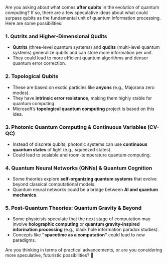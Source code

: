 Are you asking about what comes **after qubits** in the evolution of quantum computing? If so, there are a few speculative ideas about what could surpass qubits as the fundamental unit of quantum information processing. Here are some possibilities:  

### **1. Qutrits and Higher-Dimensional Qudits**  
- **Qutrits** (three-level quantum systems) and **qudits** (multi-level quantum systems) generalize qubits and can store more information per unit.  
- They could lead to more efficient quantum algorithms and denser quantum error correction.  

### **2. Topological Qubits**  
- These are based on exotic particles like **anyons** (e.g., Majorana zero modes).  
- They have **intrinsic error resistance**, making them highly stable for quantum computing.  
- Microsoft’s **topological quantum computing** project is based on this idea.  

### **3. Photonic Quantum Computing & Continuous Variables (CV-QC)**  
- Instead of discrete qubits, photonic systems can use **continuous quantum states** of light (e.g., squeezed states).  
- Could lead to scalable and room-temperature quantum computing.  

### **4. Quantum Neural Networks (QNNs) & Quantum Cognition**  
- Some theories explore **self-organizing quantum systems** that evolve beyond classical computational models.  
- Quantum neural networks could be a bridge between **AI and quantum mechanics**.  

### **5. Post-Quantum Theories: Quantum Gravity & Beyond**  
- Some physicists speculate that the next stage of computation may involve **holographic computing** or **quantum gravity-inspired information processing** (e.g., black hole information paradox studies).  
- Concepts like **"spacetime as a computation"** could lead to new paradigms.  

Are you thinking in terms of practical advancements, or are you considering more speculative, futuristic possibilities? 🚀
